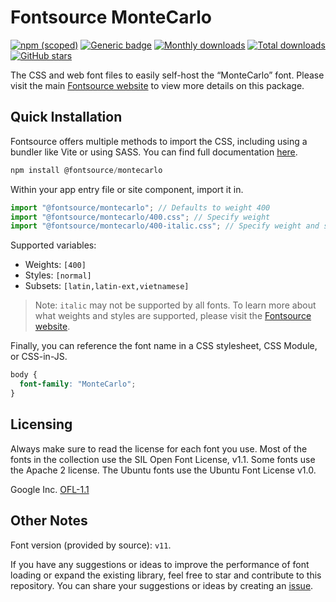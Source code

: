 # Fontsource MonteCarlo

[![npm (scoped)](https://img.shields.io/npm/v/@fontsource/montecarlo?color=brightgreen)](https://www.npmjs.com/package/@fontsource/montecarlo) [![Generic badge](https://img.shields.io/badge/fontsource-passing-brightgreen)](https://github.com/fontsource/fontsource) [![Monthly downloads](https://badgen.net/npm/dm/@fontsource/montecarlo)](https://github.com/fontsource/fontsource) [![Total downloads](https://badgen.net/npm/dt/@fontsource/montecarlo)](https://github.com/fontsource/fontsource) [![GitHub stars](https://img.shields.io/github/stars/fontsource/fontsource.svg?style=social&label=Star)](https://github.com/fontsource/fontsource/stargazers)

The CSS and web font files to easily self-host the “MonteCarlo” font. Please visit the main [Fontsource website](https://fontsource.org/fonts/montecarlo) to view more details on this package.

## Quick Installation

Fontsource offers multiple methods to import the CSS, including using a bundler like Vite or using SASS. You can find full documentation [here](https://fontsource.org/docs/getting-started/introduction).

```javascript
npm install @fontsource/montecarlo
```

Within your app entry file or site component, import it in.

```javascript
import "@fontsource/montecarlo"; // Defaults to weight 400
import "@fontsource/montecarlo/400.css"; // Specify weight
import "@fontsource/montecarlo/400-italic.css"; // Specify weight and style
```

Supported variables:
- Weights: `[400]`
- Styles: `[normal]`
- Subsets: `[latin,latin-ext,vietnamese]`

> Note: `italic` may not be supported by all fonts. To learn more about what weights and styles are supported, please visit the [Fontsource website](https://fontsource.org/fonts/montecarlo).

Finally, you can reference the font name in a CSS stylesheet, CSS Module, or CSS-in-JS.

```css
body {
  font-family: "MonteCarlo";
}
```

## Licensing
Always make sure to read the license for each font you use. Most of the fonts in the collection use the SIL Open Font License, v1.1. Some fonts use the Apache 2 license. The Ubuntu fonts use the Ubuntu Font License v1.0.

Google Inc.
[OFL-1.1](http://scripts.sil.org/OFL)

## Other Notes
Font version (provided by source): `v11`.

If you have any suggestions or ideas to improve the performance of font loading or expand the existing library, feel free to star and contribute to this repository. You can share your suggestions or ideas by creating an [issue](https://github.com/fontsource/fontsource/issues).